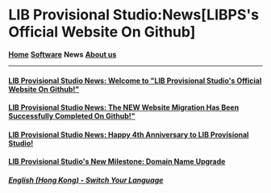 # LIB Provisional Studio:News[LIBPS's Official Website On Github]
 
**[Home](index)** **[Software](Software)** **News** **[About us](About_us)** 

------------

#### [LIB Provisional Studio News: Welcome to "LIB Provisional Studio's Official Website On Github!"](news/welcome) 
#### [LIB Provisional Studio News: The NEW Website Migration Has Been Successfully Completed On Github!"](news/move_welcome) 
#### [LIB Provisional Studio News: Happy 4th Anniversary to LIB Provisional Studio!](news/fourth_anniversary_summary)
#### [LIB Provisional Studio's New Milestone: Domain Name Upgrade](news/new_domain_name)

##### [English (Hong Kong) - Switch Your Language](https://libps.github.io/index)
